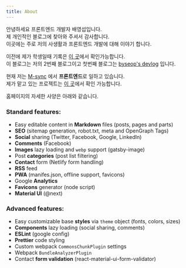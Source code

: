 ```yaml
---
title: About
---
```


안녕하세요 프론트엔드 개발자 배영섭입니다.  
제 개인적인 블로그에 찾아와 주셔서 감사합니다.  
이곳에는 주로 저의 사생활과 프론트엔드 개발에 대해 이야기 합니다.  
  
이전에 제가 학생일때 기록은 [이 곳](http://byseop0.dothome.co.kr/byseop/)에서 확인가능합니다.  
이 블로그는 저의 2번째 블로그이고 첫번째 블로그는 [byseop's devlog](https://byseop.github.io) 입니다.  
  
현재 저는 [M-sync](http://www.m-sync.co.kr/main/index.msc) 에서 **프론트엔드**로 일하고 있습니다.  
제가 맡고 있는 프로젝트는 [이 곳](/myproject)에서 확인 가능합니다.  
  
홈페이지의 자세한 사양은 아래와 같습니다.

### Standard features:

* Easy editable content in **Markdown** files (posts, pages and parts)
* **SEO** (sitemap generation, robot.txt, meta and OpenGraph Tags)
* **Social** sharing (Twitter, Facebook, Google, LinkedIn)
* **Comments** (Facebook)
* **Images** lazy loading and `webp` support (gatsby-image)
* Post **categories** (post list filtering)  
* **Contact** form (Netlify form handling)
* **RSS** feed
* **PWA** (manifes.json, offline support, favicons)
* Google **Analytics**
* **Favicons** generator (node script)
* **Material UI** (@next)  

### Advanced features:

* Easy customizable base **styles** via `theme` object (fonts, colors, sizes)
* **Components** lazy loading (social sharing, comments)
* **ESLint** (google config)
* **Prettier** code styling
* Custom webpack `CommonsChunkPlugin` settings
* Webpack `BundleAnalyzerPlugin`
* Contact **form validation** (react-material-ui-form-validator)